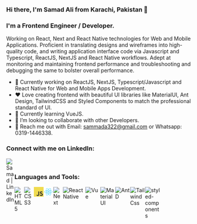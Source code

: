 ### Hi there, I'm Samad Ali from Karachi, Pakistan 👋

### I'm a Frontend Engineer / Developer.

Working on React, Next and React Native technologies for Web and Mobile Applications. Proficient in translating designs and wireframes into high-quality code, and writing application interface code via Javascript and Typescript, ReactJS, NextJS and React Native workflows. Adept at monitoring and maintaining frontend performance and troubleshooting and debugging the same to bolster overall performance.

- 🔭 Currently working on ReactJS, NextJS, Typescript/Javascript and React Native for Web and Mobile Apps Development.
- ❤️ Love creating frontend with beautiful UI libraries like MaterialUI, Ant Design, TailwindCSS and Styled Components to match the professional standard of UI. 
- 🌱 Currently learning VueJS.
- 👯 I’m looking to collaborate with other Developers.
- 💬 Reach me out with Email: sammada322@gmail.com or Whatsapp: 0319-1446338.

### Connect with me on LinkedIn:

[<img align="left" alt="Samad | LinkedIn" width="22px" src="https://www.iconninja.com/files/313/348/1009/linked-in-linkedin-icon.svg" />][linkedin]

<br />

### Languages and Tools:

<img align="left" alt="HTML5" width="26px" src="https://upload.wikimedia.org/wikipedia/commons/thumb/6/61/HTML5_logo_and_wordmark.svg/512px-HTML5_logo_and_wordmark.svg.png" />
<img align="left" alt="CSS3" width="26px" src="https://e7.pngegg.com/pngimages/188/673/png-clipart-cascading-style-sheets-css3-bootstrap-valid-blue-angle.png" />
<img align="left" alt="JavaScript" width="26px" src="https://raw.githubusercontent.com/github/explore/80688e429a7d4ef2fca1e82350fe8e3517d3494d/topics/javascript/javascript.png" />
<img align="left" alt="React" width="26px" src="https://raw.githubusercontent.com/github/explore/80688e429a7d4ef2fca1e82350fe8e3517d3494d/topics/react/react.png" />
<img align="left" alt="Next" width="26px" src="https://images.ctfassets.net/23aumh6u8s0i/c04wENP3FnbevwdWzrePs/1e2739fa6d0aa5192cf89599e009da4e/nextjs" />
<img align="left" alt="React Native" width="60px" src="https://miro.medium.com/max/1000/1*ub1DguhAtkCLvhUGuVGr6w.png" />
<img align="left" alt="Vue" width="40px" src="https://banner2.cleanpng.com/20180718/cbh/kisspng-vue-js-javascript-library-angularjs-react-vue-js-5b4ebe1bc45884.1915769815318871318042.jpg" />
<img align="left" alt="MaterialUI" width="40px" src="https://cdn.filestackcontent.com/5yjLJYBrQ6EHpN9dK0ak" />
<img align="left" alt="AntD" width="40px" src="https://gw.alipayobjects.com/zos/rmsportal/KDpgvguMpGfqaHPjicRK.svg" />
<img align="left" alt="TailwindCss" width="40px" src="https://miro.medium.com/max/800/1*mUISLg4ghf6QYT_f1-cnlg.png" />
<img align="left" alt="styled-components" width="40px" src="https://styled-components.com/atom.png" />

<br />
<br />

[linkedin]: https://www.linkedin.com/in/samad-ali-79387a198/
